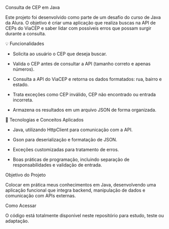 Consulta de CEP em Java

Este projeto foi desenvolvido como parte de um desafio do curso de Java da Alura. O objetivo é criar uma aplicação que realiza buscas na API de CEPs do ViaCEP e saber lidar com possíveis erros que possam surgir durante a consulta.


💡 Funcionalidades

- Solicita ao usuário o CEP que deseja buscar.

- Valida o CEP antes de consultar a API (tamanho correto e apenas números).

- Consulta a API do ViaCEP e retorna os dados formatados: rua, bairro e estado.

- Trata exceções como CEP inválido, CEP não encontrado ou entrada incorreta.

- Armazena os resultados em um arquivo JSON de forma organizada.

🔧 Tecnologias e Conceitos Aplicados

- Java, utilizando HttpClient para comunicação com a API.

- Gson para deserialização e formatação de JSON.

- Exceções customizadas para tratamento de erros.

- Boas práticas de programação, incluindo separação de responsabilidades e validação de entrada.

Objetivo do Projeto

Colocar em prática meus conhecimentos em Java, desenvolvendo uma aplicação funcional que integra backend, manipulação de dados e comunicação com APIs externas.

Como Acessar

O código está totalmente disponível neste repositório para estudo, teste ou adaptação.
